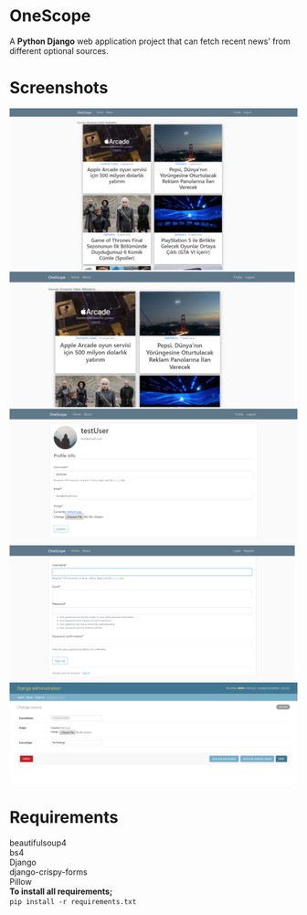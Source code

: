 # OneScope

 A **Python Django** web application project that can fetch recent news' from different optional sources.

# Screenshots

![screenshot](https://github.com/TolgaGolet/OneScope/blob/master/Screenshots/Screenshot1.png)
![screenshot](https://github.com/TolgaGolet/OneScope/blob/master/Screenshots/Screenshot2.png)
![screenshot](https://github.com/TolgaGolet/OneScope/blob/master/Screenshots/Screenshot3.png)
![screenshot](https://github.com/TolgaGolet/OneScope/blob/master/Screenshots/Screenshot4.png)
![screenshot](https://github.com/TolgaGolet/OneScope/blob/master/Screenshots/Screenshot5.png)

# Requirements
 beautifulsoup4 <br/>
 bs4 <br/>
 Django <br/>
 django-crispy-forms <br/>
 Pillow <br/>
 **To install all requirements;** <br/>
  ```pip install -r requirements.txt```
